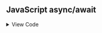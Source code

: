 ## JavaScript async/await

<details>
  <summary>View Code</summary>
  
```js

async function getMessage(delay) {
  return new Promise((resolve, reject) => {
    let errors = false;
    
    if (errors) {
      reject("Something went wrong!");
      return false;
    }
  
    setTimeout(() => {
      resolve("Hello World!");  
    }, delay);
    
    return true;
  });
}

async function main() {
  const message = await getMessage(1000);
  console.log(message);
}

main();

```
